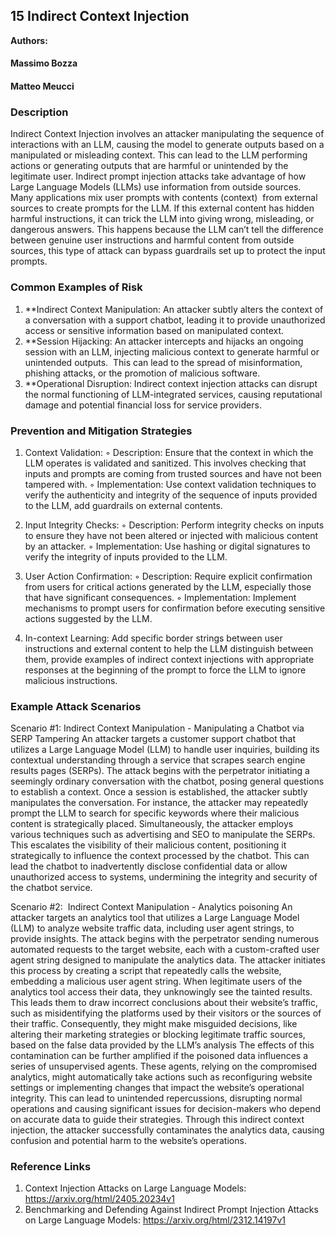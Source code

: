 ## 15 Indirect Context Injection

**Authors:**
#### Massimo Bozza
#### Matteo Meucci

### Description

Indirect Context Injection involves an attacker manipulating the sequence of interactions with an LLM, causing the model to generate outputs based on a manipulated or misleading context. This can lead to the LLM performing actions or generating outputs that are harmful or unintended by the legitimate user.
Indirect prompt injection attacks take advantage of how Large Language Models (LLMs) use information from outside sources. Many applications mix user prompts with contents (context)  from external sources to create prompts for the LLM. If this external content has hidden harmful instructions, it can trick the LLM into giving wrong, misleading, or dangerous answers. This happens because the LLM can’t tell the difference between genuine user instructions and harmful content from outside sources, this type of attack can bypass guardrails set up to protect the input prompts.

### Common Examples of Risk

1.	**Indirect Context Manipulation: An attacker subtly alters the context of a conversation with a support chatbot, leading it to provide unauthorized access or sensitive information based on manipulated context.
2. 	**Session Hijacking: An attacker intercepts and hijacks an ongoing session with an LLM, injecting malicious context to generate harmful or unintended outputs.  This can lead to the spread of misinformation, phishing attacks, or the promotion of malicious software.
3. 	**Operational Disruption: Indirect context injection attacks can disrupt the normal functioning of LLM-integrated services, causing reputational damage and potential financial loss for service providers.	

### Prevention and Mitigation Strategies

1.	Context Validation:
	◦	Description: Ensure that the context in which the LLM operates is validated and sanitized. This involves checking that inputs and prompts are coming from trusted sources and have not been tampered with.
	◦	Implementation: Use context validation techniques to verify the authenticity and integrity of the sequence of inputs provided to the LLM, add guardrails on external contents.

2.	Input Integrity Checks:
	◦	Description: Perform integrity checks on inputs to ensure they have not been altered or injected with malicious content by an attacker.
	◦	Implementation: Use hashing or digital signatures to verify the integrity of inputs provided to the LLM.

3.	User Action Confirmation:
	◦	Description: Require explicit confirmation from users for critical actions generated by the LLM, especially those that have significant consequences.
	◦	Implementation: Implement mechanisms to prompt users for confirmation before executing sensitive actions suggested by the LLM.
4.	In-context Learning: Add specific border strings between user instructions and external content to help the LLM distinguish between them, provide examples of indirect context injections with appropriate responses at the beginning of the prompt to force the LLM to ignore malicious instructions.

### Example Attack Scenarios

Scenario #1: Indirect Context Manipulation - Manipulating a Chatbot via SERP Tampering
An attacker targets a customer support chatbot that utilizes a Large Language Model (LLM) to handle user inquiries, building its contextual understanding through a service that scrapes search engine results pages (SERPs). The attack begins with the perpetrator initiating a seemingly ordinary conversation with the chatbot, posing general questions to establish a context. Once a session is established, the attacker subtly manipulates the conversation. For instance, the attacker may repeatedly prompt the LLM to search for specific keywords where their malicious content is strategically placed.
Simultaneously, the attacker employs various techniques such as advertising and SEO to manipulate the SERPs. This escalates the visibility of their malicious content, positioning it strategically to influence the context processed by the chatbot. This can lead the chatbot to inadvertently disclose confidential data or allow unauthorized access to systems, undermining the integrity and security of the chatbot service.

Scenario #2:  Indirect Context Manipulation - Analytics poisoning
An attacker targets an analytics tool that utilizes a Large Language Model (LLM) to analyze website traffic data, including user agent strings, to provide insights. The attack begins with the perpetrator sending numerous automated requests to the target website, each with a custom-crafted user agent string designed to manipulate the analytics data. The attacker initiates this process by creating a script that repeatedly calls the website, embedding a malicious user agent string.
When legitimate users of the analytics tool access their data, they unknowingly see the tainted results. This leads them to draw incorrect conclusions about their website’s traffic, such as misidentifying the platforms used by their visitors or the sources of their traffic. Consequently, they might make misguided decisions, like altering their marketing strategies or blocking legitimate traffic sources, based on the false data provided by the LLM’s analysis
The effects of this contamination can be further amplified if the poisoned data influences a series of unsupervised agents. These agents, relying on the compromised analytics, might automatically take actions such as reconfiguring website settings or implementing changes that impact the website’s operational integrity. This can lead to unintended repercussions, disrupting normal operations and causing significant issues for decision-makers who depend on accurate data to guide their strategies.
Through this indirect context injection, the attacker successfully contaminates the analytics data, causing confusion and potential harm to the website’s operations. 

### Reference Links
1. 	Context Injection Attacks on Large Language Models: https://arxiv.org/html/2405.20234v1
2.	Benchmarking and Defending Against Indirect Prompt Injection Attacks on Large Language Models: https://arxiv.org/html/2312.14197v1

